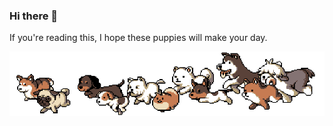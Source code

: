 ### Hi there 👋

If you're reading this, I hope these puppies will make your day.

![puppies running](https://github.com/thevan96/thevan96/raw/master/puppies.gif)
